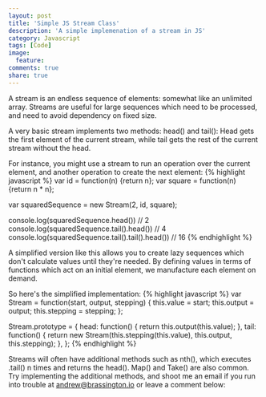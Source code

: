 ```yaml
---
layout: post
title: 'Simple JS Stream Class'
description: 'A simple implemenation of a stream in JS'
category: Javascript
tags: [Code]
image:
  feature: 
comments: true
share: true
---
```

A stream is an endless sequence of elements: somewhat like an unlimited array. Streams are useful for large sequences which need to be processed, and need to avoid dependency on fixed size.

A very basic stream implements two methods: head() and tail():
Head gets the first element of the current stream, while tail gets the rest of the current stream without the head.

For instance, you might use a stream to run an operation over the current element, and another operation to create the next element:
{% highlight javascript %}
var id = function(n) {return n};
var square = function(n) {return n * n};

var squaredSequence = new Stream(2, id, square);

console.log(squaredSequence.head()) // 2
console.log(squaredSequence.tail().head()) // 4
console.log(squaredSequence.tail().tail().head()) // 16
{% endhighlight %}

A simplified version like this allows you to create lazy sequences which don't calculate values until they're needed. By defining values in terms of functions which act on an initial element, we manufacture each element on demand.

So here's the simplified implementation:
{% highlight javascript %}
var Stream = function(start, output, stepping) {
  this.value = start;
  this.output = output;
  this.stepping = stepping;
};

Stream.prototype = {
  head: function() {
    return this.output(this.value);
  },
  tail: function() {
    return new Stream(this.stepping(this.value), this.output, this.stepping);
  },
};
{% endhighlight %}

Streams will often have additional methods such as nth(), which executes .tail() n times and returns the head(). Map() and Take() are also common. Try implementing the additional methods, and shoot me an email if you run into trouble at andrew@brassington.io or leave a comment below:
